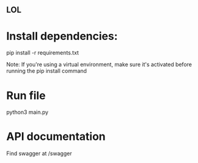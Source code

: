 ## LOL

# Install dependencies: 

pip install -r requirements.txt

Note: If you're using a virtual environment, make sure it's activated before running the pip install command

# Run file

python3 main.py

# API documentation

Find swagger at /swagger
